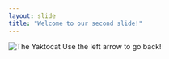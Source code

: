 ```yaml
---
layout: slide
title: "Welcome to our second slide!"
---
```

![The Yaktocat](https://octodex.github.com/images/yaktocat.png)
Use the left arrow to go back!
